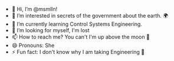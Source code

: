 - 👋 Hi, I’m @msmlln!
- 👀 I’m interested in secrets of the government about the earth. 🌍
- 🌱 I’m currently learning Control Systems Engineering.
- 💞️ I’m looking for myself, I'm lost 
- 📫 How to reach me? You can't I'm up above the moon 🌙
- 😄 Pronouns: She
- ⚡ Fun fact: I don't know why I am taking Engineering 🥲

<!---
msmlln/msmlln is a ✨ special ✨ repository because its `README.md` (this file) appears on your GitHub profile.
You can click the Preview link to take a look at your changes.
--->
